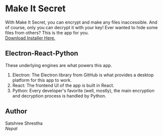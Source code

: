 # Make It Secret

With Make It Secret, you can encrypt and make any files inaccessible. And of course, only you can decrypt it with your key! Ever wanted to hide some files from others? This is the app for you.  
<a href="https://drive.google.com/file/d/1_DAoe4lDgF2DjTfdvirYyQAFF4Se_5zC/view?usp=sharing" target="_blank">Download Installer Here.</a>

## Electron-React-Python
These underlying engines are what powers this app.  
1. Electron: The Electron library from GitHub is what provides a desktop platform for this app to work.  
2. React: The frontend UI of the app is built in React.  
3. Python: Every developer's favorite (well, mostly), the main encryption and decryption process is handled by Python. 

## Author
Satshree Shrestha  
<i>Nepal</i>
